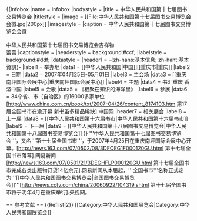{{Infobox
|name         = Infobox
|bodystyle    = 
|title        = 中华人民共和国第十七届图书交易博览会
|titlestyle   = 
|image        = [[File:中华人民共和国第十七届图书交易博览会会徽.jpg|200px]]
|imagestyle   = 
|caption      = 中华人民共和国第十七届图书交易博览会会徽
<br/>
<br/>中华人民共和国第十七届图书交易博览会吉祥物<br/>蕾蕾
|captionstyle = 
|headerstyle  = background:#ccf;
|labelstyle   = background:#ddf;
|datastyle    = 
|header1 = -{zh-hans:基本信息; zh-hant:基本資訊}-
|label1  = 举办地
|data1   = [[中华人民共和国|中国]][[重庆市|重庆]]
|label2  = 日期
|data2   = 2007年04月25日-05月01日
|label3  = 主会场
|data3   = [[重庆南坪国际会展中心|重庆南坪国际会展中心]]
|label4  = 主题
|data4   = 书汇重庆 香溢中国
|label5  = 会歌
|data5   = 《相聚在知识的海洋里》
|label6  = 参展
|data6   = 34个省、市（自治区）的16000多家单位<ref>[http://www.china.com.cn/book/txt/2007-04/26/content_8174103.htm 第17届全国书市在渝开幕 新书虽多精品稀缺].中国网</ref>
|header7 = 相关展会
|label8  = 上一届
|data8   = [[中华人民共和国第十六届书市|中华人民共和国第十六届书市]]
|label9  = 下一届
|data9   = [[中华人民共和国第十八届图书交易博览会|中华人民共和国第十八届图书交易博览会]]
}}
'''中华人民共和国第十七届图书交易博览会'''，又名'''第十七届全国书市'''，于2007年4月25日在重庆南坪国际会展中心开幕。<ref>[http://news.163.com/07/0502/08/3DFOEG1F000120GU.html 第十七届全国书市落幕].网易新闻</ref><ref>[http://news.163.com/07/0501/21/3DEGHFLP000120GU.html 第十七届全国书市完成各类出版物订货14亿余元].网易新闻</ref>从本届起，'''全国书市'''名称正式定为'''[[中华人民共和国图书交易博览会|全国图书交易博览会]]'''<ref>[http://news.cctv.com/china/20060922/104319.shtml 第十七届全国书市将于明年4月在重庆举行].央视网</ref>。

== 参考文献 ==
{{Reflist|2}}
[[Category:中华人民共和国展览会|Category:中华人民共和国展览会]]
